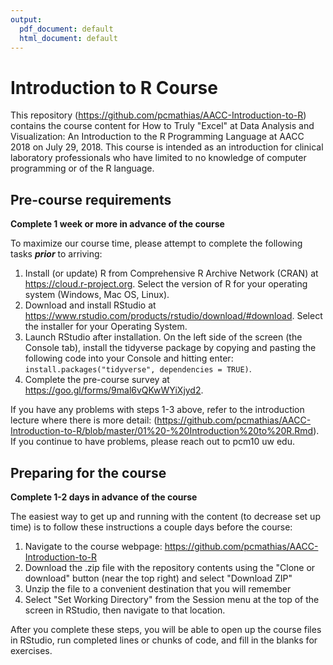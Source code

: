 ```yaml
---
output:
  pdf_document: default
  html_document: default
---
```


# Introduction to R Course

This repository (https://github.com/pcmathias/AACC-Introduction-to-R) contains the course content for How to Truly "Excel" at Data Analysis and Visualization: An Introduction to the R Programming Language at AACC 2018 on July 29, 2018. This course is intended as an introduction for clinical laboratory professionals who have limited to no knowledge of computer programming or of the R language. 

## Pre-course requirements

**Complete 1 week or more in advance of the course**

To maximize our course time, please attempt to complete the following tasks ***prior*** to arriving:

1. Install (or update) R from Comprehensive R Archive Network (CRAN) at https://cloud.r-project.org.  Select the version of R for your operating system (Windows, Mac OS, Linux).
1. Download and install RStudio at https://www.rstudio.com/products/rstudio/download/#download.  Select the installer for your Operating System.
1. Launch RStudio after installation. On the left side of the screen (the Console tab), install the tidyverse package by copying and pasting the following code into your Console and hitting enter: `install.packages("tidyverse", dependencies = TRUE)`.
1. Complete the pre-course survey at https://goo.gl/forms/9mal6vQKwWYiXjyd2.

If you have any problems with steps 1-3 above, refer to the introduction lecture where there is more detail: (https://github.com/pcmathias/AACC-Introduction-to-R/blob/master/01%20-%20Introduction%20to%20R.Rmd). If you continue to have problems, please reach out to pcm10 <at> uw <dot> edu.

## Preparing for the course

**Complete 1-2 days in advance of the course**

The easiest way to get up and running with the content (to decrease set up time) is to follow these instructions a couple days before the course:

1. Navigate to the course webpage: https://github.com/pcmathias/AACC-Introduction-to-R
1. Download the .zip file with the repository contents using the "Clone or download" button (near the top right) and select "Download ZIP"
1. Unzip the file to a convenient destination that you will remember
1. Select "Set Working Directory" from the Session menu at the top of the screen in RStudio, then navigate to that location. 

After you complete these steps, you will be able to open up the course files in RStudio, run completed lines or chunks of code, and fill in the blanks for exercises.